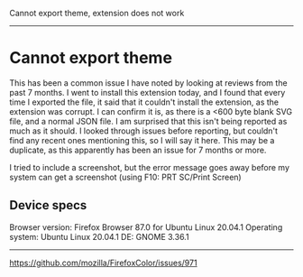 Cannot export theme, extension does not work

***

# Cannot export theme

This has been a common issue I have noted by looking at reviews from the past 7 months. I went to install this extension today, and I found that every time I exported the file, it said that it couldn't install the extension, as the extension was corrupt. I can confirm it is, as there is a <600 byte blank SVG file, and a normal JSON file. I am surprised that this isn't being reported as much as it should. I looked through issues before reporting, but couldn't find any recent ones mentioning this, so I will say it here. This may be a duplicate, as this apparently has been an issue for 7 months or more.

I tried to include a screenshot, but the error message goes away before my system can get a screenshot (using F10: PRT SC/Print Screen)

## Device specs

Browser version: Firefox Browser 87.0 for Ubuntu Linux 20.04.1
Operating system: Ubuntu Linux 20.04.1
DE: GNOME 3.36.1

***

https://github.com/mozilla/FirefoxColor/issues/971
